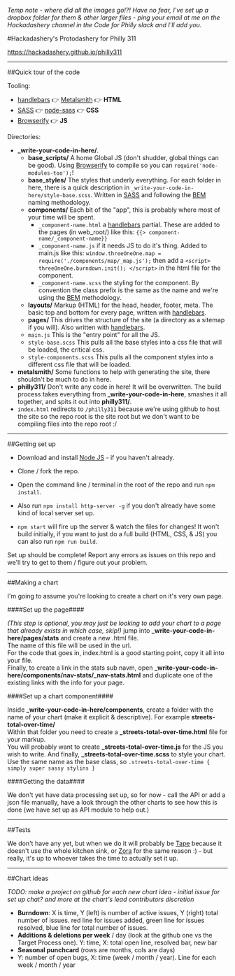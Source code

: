 *Temp note - where did all the images go!?! Have no fear, I've set up a dropbox folder for them & other larger files - ping your email at me on the Hackadashery channel in the Code for Philly slack and I'll add you.*

#Hackadashery's Protodashery for Philly 311

https://hackadashery.github.io/philly311

---

##Quick tour of the code

Tooling:

 - [handlebars](http://handlebarsjs.com/) :point_right: [Metalsmith](http://www.metalsmith.io/) :point_right: **HTML**
 - [SASS](http://sass-lang.com/) :point_right: [node-sass](https://github.com/sass/node-sass) :point_right: **CSS**
 - [Browserify](http://browserify.org/) :point_right: **JS**

Directories:

 - **_write-your-code-in-here/**.  
    - **base_scripts/** A home Global JS (don't shudder, global things can be good). Using [Browserify](http://browserify.org/) to compile so you can `require('node-modules-too');`!
    - **base_styles/** The styles that underly everything. For each folder in here, there is a quick description in `_write-your-code-in-here/style-base.scss`. Written in [SASS](http://sass-lang.com/) and following the [BEM](https://css-tricks.com/bem-101/) naming methodology.
    - **components/** Each bit of the "app", this is probably where most of your time will be spent.
        - `_component-name.html` a [handlebars](http://handlebarsjs.com/) partial. These are added to the pages (in web_root/) like this: `{{> component-name/_component-name}}`
        - `_component-name.js` if it needs JS to do it's thing. Added to main.js like this: `window.threeOneOne.map = require('./components/map/_map.js');` then add a `<script> threeOneOne.burndown.init(); </script>` in the html file for the component.
        - `_component-name.scss` the styling for the component. By convention the class prefix is the same as the name and we're using the [BEM](https://css-tricks.com/bem-101/) methodology.
    - **layouts/** Markup (HTML) for the head, header, footer, meta. The basic top and bottom for every page, written with [handlebars](http://handlebarsjs.com/).
    - **pages/** This drives the structure of the site (a directory as a sitemap if you will). Also written with [handlebars](http://handlebarsjs.com/).
    - `main.js` This is the "entry point" for all the JS.
    - `style-base.scss` This pulls all the base styles into a css file that will be loaded, the critical css.
    - `style-components.scss` This pulls all the component styles into a different css file that will be loaded.
 - **metalsmith/** Some functions to help with generating the site, there shouldn't be much to do in here.
 - **philly311/** Don't write any code in here! It will be overwritten. The build process takes everything from **_write-your-code-in-here**, smashes it all together, and spits it out into **philly311/**.
 - `index.html` redirects to `/philly311` because we're using github to host the site so the repo root is the site root but we don't want to be compiling files into the repo root :/


---

##Getting set up

 - Download and install [Node JS](https://nodejs.org) - if you haven't already.
 - Clone / fork the repo.
 - Open the command line / terminal in the root of the repo and run `npm install`.
 - Also run `npm install http-server -g` if you don't already have some kind of local server set up.

 - `npm start` will fire up the server & watch the files for changes! It won't build initially, if you want to just do a full build (HTML, CSS, & JS) you can also run `npm run build`.

Set up should be complete! Report any errors as issues on this repo and we'll try to get to them / figure out your problem.

---

##Making a chart

I'm going to assume you're looking to create a chart on it's very own page.   

####Set up the page#### 

*(This step is optional, you may just be looking to add your chart to a page that already exists in which case, skip!)*
jump into **_write-your-code-in-here/pages/stats** and create a new .html file.   
The name of this file will be used in the url.   
For the code that goes in, index.html is a good starting point, copy it all into your file.   
Finally, to create a link in the stats sub navm, open **_write-your-code-in-here/components/nav-stats/_nav-stats.html** and duplicate one of the existing links with the info for your page.

####Set up a chart component####

Inside **_write-your-code-in-here/components**, create a folder with the name of your chart (make it explicit & descriptive). For example **streets-total-over-time/**   
Within that folder you need to create a **_streets-total-over-time.html** file for your markup.   
You will probably want to create **_streets-total-over-time.js** for the JS you wish to write. 
And finally, **_streets-total-over-time.scss** to style your chart. Use the same name as the base class, so `.streets-total-over-time { simply super sassy stylins }`

####Getting the data####

We don't yet have data processing set up, so for now - call the API or add a json file manually, have a look through the other charts to see how this is done (we have set up as API module to help out.)

---

##Tests

We don't have any yet, but when we do it will probably be [Tape](https://github.com/substack/tape) because it doesn't use the whole kitchen sink, or [Zora](https://github.com/lorenzofox3/zora) for the same reason :) - but really, it's up to whoever takes the time to actually set it up.

---

##Chart ideas

*TODO: make a project on github for each new chart idea - initial issue for set up chat? and more at the chart's lead contributors discretion*

 - **Burndown**: X is time, Y (left) is number of active issues, Y (right) total number of issues. red line for issues added, green line for issues resolved, blue line for total number of issues.
 - **Additions & deletions per week** / day (look at the github one vs the Target Process one). Y: time, X: total open line, resolved bar, new bar
 - **Seasonal punchcard** (rows are months, cols are days)
 - Y: number of open bugs, X: time (week / month / year). Line for each week / month / year

